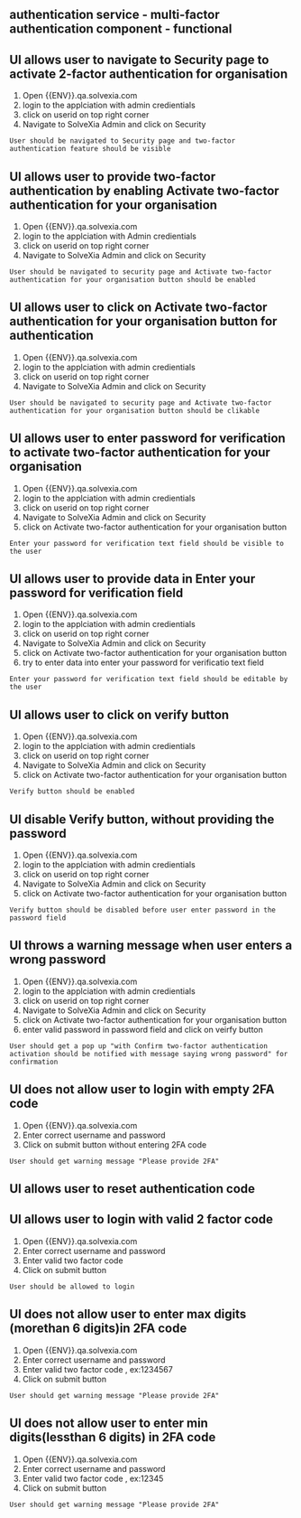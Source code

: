 ## authentication service - multi-factor authentication component - functional

## UI allows user to navigate to Security page to activate 2-factor authentication for organisation

1. Open {{ENV}}.qa.solvexia.com
2. login to the applciation with admin credientials 
3. click on userid on top right corner
4. Navigate to  SolveXia Admin and click on Security 

`User should be navigated to Security page and two-factor authentication feature should be visible`

## UI allows  user to provide two-factor authentication by enabling Activate two-factor authentication for your organisation

1. Open {{ENV}}.qa.solvexia.com
2. login to the applciation with Admin credientials 
3. click on userid on top right corner
4. Navigate to  SolveXia Admin and click on Security 

`User should be navigated to security page and Activate two-factor authentication for your organisation button should be enabled`

## UI allows  user to click on Activate two-factor authentication for your organisation button for authentication

1. Open {{ENV}}.qa.solvexia.com
2. login to the applciation with admin credientials 
3. click on userid on top right corner
4. Navigate to  SolveXia Admin and click on Security 

`User should be navigated to security page and Activate two-factor authentication for your organisation button should be clikable`

## UI allows user to enter password for verification to activate two-factor authentication for your organisation
1. Open {{ENV}}.qa.solvexia.com
2. login to the applciation with admin credientials 
3. click on userid on top right corner
4. Navigate to  SolveXia Admin and click on Security 
5. click on Activate two-factor authentication for your organisation button

`Enter your password for verification text field should be visible to the user`

## UI allows user to provide data in Enter your password for verification field 

1. Open {{ENV}}.qa.solvexia.com
2. login to the applciation with admin credientials 
3. click on userid on top right corner
4. Navigate to  SolveXia Admin and click on Security 
5. click on Activate two-factor authentication for your organisation button
6. try to enter data into enter your password for verificatio text field

`Enter your password for verification text field should be editable by the user`

## UI allows user to click on verify button 

1. Open {{ENV}}.qa.solvexia.com
2. login to the applciation with admin credientials 
3. click on userid on top right corner
4. Navigate to  SolveXia Admin and click on Security 
5. click on Activate two-factor authentication for your organisation button

`Verify button should be enabled`

## UI disable Verify button, without providing the password 

1. Open {{ENV}}.qa.solvexia.com
2. login to the applciation with admin credientials 
3. click on userid on top right corner
4. Navigate to  SolveXia Admin and click on Security 
5. click on Activate two-factor authentication for your organisation button

`Verify button should be disabled before user enter password in the password field`

## UI throws a warning message when user enters a wrong password

1. Open {{ENV}}.qa.solvexia.com
2. login to the applciation with admin credientials 
3. click on userid on top right corner
4. Navigate to  SolveXia Admin and click on Security 
5. click on Activate two-factor authentication for your organisation button
6. enter valid password in password field and click on veirfy button

`User should get a pop up "with Confirm two-factor authentication activation
should be notified with message saying wrong password" for confirmation`

## UI does not allow user to login with empty 2FA code

1. Open {{ENV}}.qa.solvexia.com 
2. Enter correct username and password
3. Click on submit button without entering 2FA code 

`User should get warning message "Please provide 2FA"`

## UI allows user to reset authentication code

## UI allows user to login with valid 2 factor code

1. Open {{ENV}}.qa.solvexia.com
2. Enter correct username and password
3. Enter valid two factor code 
4. Click on submit button

`User should be allowed to login `

## UI does not allow user to enter max digits (morethan 6 digits)in 2FA code

1. Open {{ENV}}.qa.solvexia.com
2. Enter correct username and password
3. Enter valid two factor code , ex:1234567
4. Click on submit button

`User should get warning message "Please provide 2FA"`

## UI does not allow user to enter min digits(lessthan 6 digits) in 2FA code

1. Open {{ENV}}.qa.solvexia.com
2. Enter correct username and password
3. Enter valid two factor code , ex:12345
4. Click on submit button

`User should get warning message "Please provide 2FA"`
